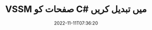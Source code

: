 ---
############################# Static ############################
layout: "auto-gen-merger"
date: 2022-11-11T07:36:20
draft: false
otherformats: dotm dotx epub html mht mhtml odp ods odt one otp ott pdf pps ppsx ppt

############################# Head ############################
head_title: "C# میں VSSM صفحات کی تبادلہ اور تبادلہ"
head_description: "دستاویزات کے انضمام API کا استعمال کرتے ہوئے C# میں ایک VSSM فائل کے اندر دو صفحات کی پوزیشنوں کو تبدیل اور تبادلہ کریں۔"

############################# Header ############################
title: "VSSM صفحات کو C# میں تبدیل کریں"
description: "VSSM صفحات کو .NET کوڈ کی چند سطروں کے ساتھ تبدیل کریں۔"
bg_image: "https://cms.admin.containerize.com/templates/aspose/App_Themes/V3/images/bg/header1.png"
bg_overlay: false
button:
    enable: true
    icon: "fas fa-arrow-down"
    label: "مفت ٹرائل ڈاؤن لوڈ کریں۔"
    link: "https://downloads.groupdocs.com/merger/net"

############################# SubMenu ############################
submenu:
    enable: true

    left:
        img_alt: "GroupDocs.Merger for .NET"
        image: "https://cms.admin.containerize.com/templates/groupdocs/images/product-logos/90x90-noborder/groupdocs-merger-net.png"
        product: "GroupDocs.Merger"
        platform: ".NET"

    middle:
        button:

            # button loop
            - link: "https://apireference.groupdocs.com/merger/net"
              text: "API حوالہ"

            # button loop
            - link: "https://github.com/groupdocs-merger"
              text: "کوڈ کی مثالیں۔"

            # button loop
            - link: "https://products.groupdocs.app/merger/family"
              text: "لائیو ڈیمو"

            # button loop
            - link: "https://purchase.groupdocs.com/pricing/merger/net"
              text: "قیمتوں کا تعین"

    right:
        link_download: "https://downloads.groupdocs.com/merger"
        link_learn: "https://docs.groupdocs.com/merger/net"
        link_buy: "https://purchase.groupdocs.com"

############################# About ############################
about:
    enable: true
    title: "GroupDocs.Merger for .NET API کے بارے میں"
    content: |
        [GroupDocs.Merger for .NET](/ur/merger/net/) PDF، Microsoft Office (Word, Excel, PowerPoint) سمیت دستاویزات کے فارمیٹس کی ایک وسیع رینج کے درمیان محفوظ طریقے سے ضم اور تقسیم کرنے کا ایک آسان حل پیش کرتا ہے۔ ، OneNote)، OpenDocument، HTML، تصاویر اور بہت سے دوسرے .NET ایپلیکیشنز کے اندر۔ کوڈ کی صرف چند سطریں جوڑ کر، دستاویزات کے کئی آپریشنز انجام دیں جیسے کہ منتقل، ہٹانا، گھمانا، تبادلہ کرنا، نکالنا یا دستاویزات کے اندر موجود صفحات کا رخ تبدیل کرنا۔ دستاویزات کو ضم کرنے والا API صفحہ پر دستاویز کے ڈھانچے، فارمیٹنگ اور مواد کا تجزیہ کرنے کے لیے دستاویز کے صفحات کو بطور تصویر دیکھنے کی حمایت کرتا ہے۔
        
        GroupDocs.Merger API کارپوریٹ حل کے لیے ایک صحیح انتخاب ہے جس کے لیے فائل پیج کو تبدیل کرنے کی خصوصیات کی ضرورت ہے۔ یہ APIs تمام بڑے آپریٹنگ سسٹمز اور پلیٹ فارمز بشمول .NET Framework, .NET Standard, .NET Core, Mono پر اچھی طرح سے تعاون یافتہ ہیں۔

############################# Steps ############################
steps:
    enable: true
    title_left: "VSSM فائل صفحات کو .NET میں تبدیل کریں"
    content_left: |
        [GroupDocs.Merger for .NET](/ur/merger/net/) C# ڈویلپرز کے لیے چند آسان مراحل کو لاگو کرکے VSSM فائل کے اندر صفحات کو تبدیل کرنا آسان بناتا ہے۔ .
        
        * تبادلے کے لیے صفحہ نمبر بتانے کے لیے **SwapOptions** کو شروع کریں۔
        * **انضمام** کی نئی مثال بنائیں اور ماخذ دستاویز کا راستہ بطور کنسٹرکٹر پیرامیٹر پاس کریں۔
        * **SwapPages** کو کال کریں اور **SwapOptions** آبجیکٹ پاس کریں۔
        * **محفوظ کریں** کو کال کریں اور نتیجے میں دستاویز کو محفوظ کرنے کے لیے فائل کا راستہ بتا دیں۔

    title_right: "سسٹم کے تقاضے"
    content_right: |
        GroupDocs.Merger for .NET APIs تمام بڑے پلیٹ فارمز اور آپریٹنگ سسٹمز پر تعاون یافتہ ہیں۔ ذیل کے کوڈ پر عمل کرنے سے پہلے، براہ کرم یقینی بنائیں کہ آپ کے سسٹم پر درج ذیل شرائط انسٹال ہیں۔

        * آپریٹنگ سسٹمز: مائیکروسافٹ ونڈوز، لینکس، میک او ایس
        * ترقیاتی ماحول: Visual Studio, Xamarin, MonoDevelop
        * فریم ورکس: .NET Framework, .NET Standard, .NET Core, Mono
        * GroupDocs.Merger for .NET کا تازہ ترین ورژن [NuGet](https://www.nuget.org/packages/groupdocs.merger) سے ڈاؤن لوڈ کریں۔
         
    code: |
     {{% merger/additional-styles %}}
     {{< merger/code-merger title="C# مثال کے کوڈ کا استعمال کرتے ہوئے VSSM فائل کے صفحات کو کیسے تبدیل کریں۔">}}

        ```csharp    
        // GroupDocs.Merger API کا استعمال کرتے ہوئے VSSM فائل کے صفحات کو تبدیل کریں۔
        int pageNumber1 = 6;
        int pageNumber2 = 1;

        // تبدیل کرنے کے لیے صفحہ نمبر بتانے کے لیے SwapOptions کلاس شروع کریں۔
        SwapOptions swapOptions = new SwapOptions(pageNumber2, pageNumber1);

        // ان پٹ VSSM دستاویز کے ساتھ فوری انضمام
        using (Merger merger = new Merger("input.vssm"))
          {
            // SwapPages طریقہ کو کال کریں اور اس پر SwapOptions اعتراض پاس کریں۔
            merger.SwapPages(swapOptions);
    
            // سیو میتھڈ کو کال کریں اور آؤٹ پٹ دستاویز کو محفوظ کرنے کے لیے مطلوبہ فائل پاتھ پاس کریں۔
            merger.Save("output.vssm");
          }
        ```
     {{< /merger/code-merger >}}

############################# Demos ############################
demos:
    enable: true
    title: "لائیو ڈیمو - VSSM فائل صفحات آن لائن تبدیل کریں۔"
    content: |
       [GroupDocs.Merger Live Demos](https://products.groupdocs.app/splitter/swap-pages/vssm) ویب سائٹ پر جا کر ابھی VSSM فائل کے صفحات کو تبدیل کریں۔
       لائیو ڈیمو کے درج ذیل فوائد ہیں۔
        
############################# About Formats ############################
about_formats:
    enable: true

############################# More Formats ############################
more_formats:
    enable: true
    title: "دیگر فائل فارمیٹس کے صفحات کو تبدیل کریں۔"
    content: |
        فائل فارمیٹس اور امیجز کے لیے .NET دستاویزات کا انضمام اور تقسیم API۔ ذیل میں بیان کردہ کچھ مشہور فائل فارمیٹس کو تبدیل کریں۔

############################# Back to top ###############################
back_to_top:
    enable: true
---